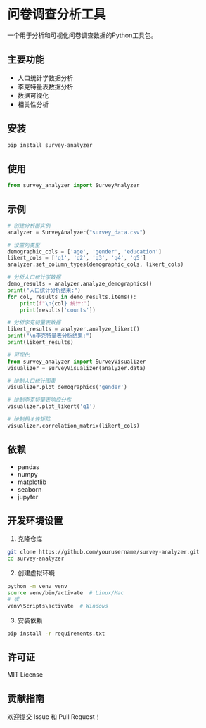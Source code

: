 # 问卷调查分析工具

一个用于分析和可视化问卷调查数据的Python工具包。

## 主要功能

- 人口统计学数据分析
- 李克特量表数据分析 
- 数据可视化
- 相关性分析

## 安装

```bash
pip install survey-analyzer
```

## 使用

```python
from survey_analyzer import SurveyAnalyzer
```

## 示例

```python
# 创建分析器实例
analyzer = SurveyAnalyzer("survey_data.csv")

# 设置列类型
demographic_cols = ['age', 'gender', 'education']
likert_cols = ['q1', 'q2', 'q3', 'q4', 'q5']
analyzer.set_column_types(demographic_cols, likert_cols)

# 分析人口统计学数据
demo_results = analyzer.analyze_demographics()
print("人口统计分析结果:")
for col, results in demo_results.items():
    print(f"\n{col} 统计:")
    print(results['counts'])

# 分析李克特量表数据
likert_results = analyzer.analyze_likert()
print("\n李克特量表分析结果:")
print(likert_results)

# 可视化
from survey_analyzer import SurveyVisualizer
visualizer = SurveyVisualizer(analyzer.data)

# 绘制人口统计图表
visualizer.plot_demographics('gender')

# 绘制李克特量表响应分布
visualizer.plot_likert('q1')

# 绘制相关性矩阵
visualizer.correlation_matrix(likert_cols)
```

## 依赖

- pandas
- numpy
- matplotlib
- seaborn
- jupyter

## 开发环境设置

1. 克隆仓库
```bash
git clone https://github.com/yourusername/survey-analyzer.git
cd survey-analyzer
```

2. 创建虚拟环境
```bash
python -m venv venv
source venv/bin/activate  # Linux/Mac
# 或
venv\Scripts\activate  # Windows
```

3. 安装依赖
```bash
pip install -r requirements.txt
```

## 许可证

MIT License

## 贡献指南

欢迎提交 Issue 和 Pull Request！
